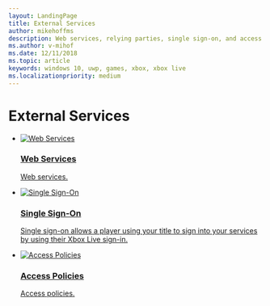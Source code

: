 ```yaml
---
layout: LandingPage
title: External Services
author: mikehoffms
description: Web services, relying parties, single sign-on, and access policies.
ms.author: v-mihof
ms.date: 12/11/2018
ms.topic: article
keywords: windows 10, uwp, games, xbox, xbox live
ms.localizationpriority: medium
---
```


<h1>External Services</h1>

<ul class="cardsY panelContent cols cols2">
    <li>
        <a href="web-services/web-services.md">
            <div class="cardSize">
                <div class="cardPadding">
                    <div class="card">
                        <div class="cardImageOuter">
                            <div class="cardImage">
                                <img src="images/getting_started/xboxicon1.svg" alt="Web Services" />
                            </div>
                        </div>
                        <div class="cardText">
                            <h3>Web Services</h3>
                            <p>Web services.</p>
                        </div>
                    </div>
                </div>
            </div>
        </a>
    </li>
    <li>
        <a href="single-sign-on/single-sign-on.md">
            <div class="cardSize">
                <div class="cardPadding">
                    <div class="card">
                        <div class="cardImageOuter">
                            <div class="cardImage">
                                <img src="images/getting_started/xboxicon1.svg" alt="Single Sign-On" />
                            </div>
                        </div>
                        <div class="cardText">
                            <h3>Single Sign-On</h3>
                            <p>Single sign-on allows a player using your title to sign into your services by using their Xbox Live sign-in.</p>
                        </div>
                    </div>
                </div>
            </div>
        </a>
    </li>
    <li>
        <a href="access-policies/access-policies.md">
            <div class="cardSize">
                <div class="cardPadding">
                    <div class="card">
                        <div class="cardImageOuter">
                            <div class="cardImage">
                                <img src="images/getting_started/xboxicon1.svg" alt="Access Policies" />
                            </div>
                        </div>
                        <div class="cardText">
                            <h3>Access Policies</h3>
                            <p>Access policies.</p>
                        </div>
                    </div>
                </div>
            </div>
        </a>
    </li>
</ul>
